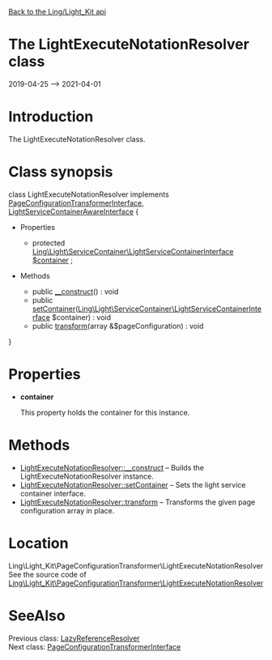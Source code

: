 [Back to the Ling/Light_Kit api](https://github.com/lingtalfi/Light_Kit/blob/master/doc/api/Ling/Light_Kit.md)



The LightExecuteNotationResolver class
================
2019-04-25 --> 2021-04-01






Introduction
============

The LightExecuteNotationResolver class.



Class synopsis
==============


class <span class="pl-k">LightExecuteNotationResolver</span> implements [PageConfigurationTransformerInterface](https://github.com/lingtalfi/Light_Kit/blob/master/doc/api/Ling/Light_Kit/PageConfigurationTransformer/PageConfigurationTransformerInterface.md), [LightServiceContainerAwareInterface](https://github.com/lingtalfi/Light/blob/master/doc/api/Ling/Light/ServiceContainer/LightServiceContainerAwareInterface.md) {

- Properties
    - protected [Ling\Light\ServiceContainer\LightServiceContainerInterface](https://github.com/lingtalfi/Light/blob/master/doc/api/Ling/Light/ServiceContainer/LightServiceContainerInterface.md) [$container](#property-container) ;

- Methods
    - public [__construct](https://github.com/lingtalfi/Light_Kit/blob/master/doc/api/Ling/Light_Kit/PageConfigurationTransformer/LightExecuteNotationResolver/__construct.md)() : void
    - public [setContainer](https://github.com/lingtalfi/Light_Kit/blob/master/doc/api/Ling/Light_Kit/PageConfigurationTransformer/LightExecuteNotationResolver/setContainer.md)([Ling\Light\ServiceContainer\LightServiceContainerInterface](https://github.com/lingtalfi/Light/blob/master/doc/api/Ling/Light/ServiceContainer/LightServiceContainerInterface.md) $container) : void
    - public [transform](https://github.com/lingtalfi/Light_Kit/blob/master/doc/api/Ling/Light_Kit/PageConfigurationTransformer/LightExecuteNotationResolver/transform.md)(array &$pageConfiguration) : void

}




Properties
=============

- <span id="property-container"><b>container</b></span>

    This property holds the container for this instance.
    
    



Methods
==============

- [LightExecuteNotationResolver::__construct](https://github.com/lingtalfi/Light_Kit/blob/master/doc/api/Ling/Light_Kit/PageConfigurationTransformer/LightExecuteNotationResolver/__construct.md) &ndash; Builds the LightExecuteNotationResolver instance.
- [LightExecuteNotationResolver::setContainer](https://github.com/lingtalfi/Light_Kit/blob/master/doc/api/Ling/Light_Kit/PageConfigurationTransformer/LightExecuteNotationResolver/setContainer.md) &ndash; Sets the light service container interface.
- [LightExecuteNotationResolver::transform](https://github.com/lingtalfi/Light_Kit/blob/master/doc/api/Ling/Light_Kit/PageConfigurationTransformer/LightExecuteNotationResolver/transform.md) &ndash; Transforms the given page configuration array in place.





Location
=============
Ling\Light_Kit\PageConfigurationTransformer\LightExecuteNotationResolver<br>
See the source code of [Ling\Light_Kit\PageConfigurationTransformer\LightExecuteNotationResolver](https://github.com/lingtalfi/Light_Kit/blob/master/PageConfigurationTransformer/LightExecuteNotationResolver.php)



SeeAlso
==============
Previous class: [LazyReferenceResolver](https://github.com/lingtalfi/Light_Kit/blob/master/doc/api/Ling/Light_Kit/PageConfigurationTransformer/LazyReferenceResolver.md)<br>Next class: [PageConfigurationTransformerInterface](https://github.com/lingtalfi/Light_Kit/blob/master/doc/api/Ling/Light_Kit/PageConfigurationTransformer/PageConfigurationTransformerInterface.md)<br>
